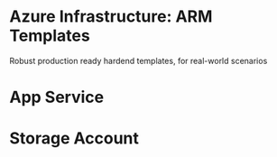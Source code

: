 # Azure Infrastructure: ARM Templates
Robust production ready hardend templates, for real-world scenarios

# App Service

# Storage Account